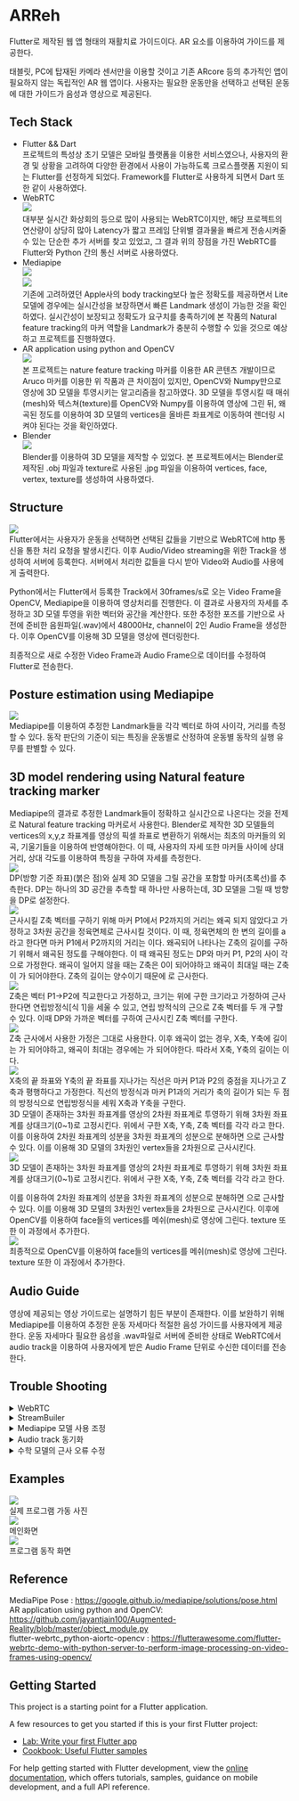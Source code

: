 # ARReh

Flutter로 제작된 웹 앱 형태의 재활치료 가이드이다. AR 요소를 이용하여 가이드를 제공한다.

태블릿, PC에 탑재된 카메라 센서만을 이용할 것이고 기존 ARcore 등의 추가적인 앱이 필요하지 않는 독립적인 AR 웹 앱이다. 사용자는 필요한 운동만을 선택하고 선택된 운동에 대한 가이드가 음성과 영상으로 제공된다.

## Tech Stack
- Flutter && Dart  
 프로젝트의 특성상 초기 모델은 모바일 플랫폼을 이용한 서비스였으나, 사용자의 환경 및 상황을 고려하여 다양한 환경에서 사용이 가능하도록 크로스플랫폼 지원이 되는 Flutter를 선정하게 되었다. Framework를 Flutter로 사용하게 되면서 Dart 또한 같이 사용하였다.
- WebRTC  
<img src=https://github.com/YUYUJIN/ARReh/blob/main/images/WebRTC.png></img>  
 대부분 실시간 화상회의 등으로 많이 사용되는 WebRTC이지만, 해당 프로젝트의 연산량이 상당히 많아 Latency가 짧고 프레임 단위별 결과물을 빠르게 전송시켜줄 수 있는 단순한 추가 서버를 찾고 있었고, 그 결과 위의 장점을 가진 WebRTC를 Flutter와 Python 간의 통신 서버로 사용하였다.
- Mediapipe  
<img src=https://github.com/YUYUJIN/ARReh/blob/main/images/MediapipeIndex.png></img>  
<img src=https://github.com/YUYUJIN/ARReh/blob/main/images/MediapipeGraph.png></img>  
 기존에 고려하였던 Apple사의 body tracking보다 높은 정확도를 제공하면서 Lite모델에 경우에는 실시간성을 보장하면서 빠른 Landmark 생성이 가능한 것을 확인하였다.
 실시간성이 보장되고 정확도가 요구치를 충족하기에 본 작품의 Natural feature tracking의 마커 역할을 Landmark가 충분히 수행할 수 있을 것으로 예상하고 프로젝트를 진행하였다.
- AR application using python and OpenCV  
<img src=https://github.com/YUYUJIN/ARReh/blob/main/images/ARpython.png></img>  
 본 프로젝트는 nature feature tracking 마커를 이용한 AR 콘텐츠 개발이므로 Aruco 마커를 이용한 위 작품과 큰 차이점이 있지만, OpenCV와 Numpy만으로 영상에 3D 모델을 투영시키는 알고리즘을 참고하였다. 
 3D 모델을 투영시킬 때 매쉬(mesh)와 텍스쳐(texture)를 OpenCV와 Numpy를 이용하여 영상에 그린 뒤, 왜곡된 정도를 이용하여 3D 모델의 vertices을 올바른 좌표계로 이동하여 렌더링 시켜야 된다는 것을 확인하였다. 
- Blender  
<img src=https://github.com/YUYUJIN/ARReh/blob/main/images/blender.png></img>  
 Blender를 이용하여 3D 모델을 제작할 수 있었다. 본 프로젝트에서는 Blender로 제작된 .obj 파일과 texture로 사용된 .jpg 파일을 이용하여 vertices, face, vertex, texture를 생성하여 사용하였다.

## Structure
<img src=https://github.com/YUYUJIN/ARReh/blob/main/images/structure.png></img>  
  Flutter에서는 사용자가 운동을 선택하면 선택된 값들을 기반으로 WebRTC에 http 통신을 통한 처리 요청을 발생시킨다. 이후 Audio/Video streaming을 위한 Track을 생성하여 서버에 등록한다. 서버에서 처리한 값들을 다시 받아 Video와 Audio를 사용에게 출력한다.

 Python에서는 Flutter에서 등록한 Track에서 30frames/s로 오는 Video Frame을 OpenCV, Mediapipe을 이용하여 영상처리를 진행한다. 이 결과로 사용자의 자세를 추정하고 3D 모델 투영을 위한 벡터와 공간을 계산한다. 또한 추정한 포즈를 기반으로 사전에 준비한 음원파일(.wav)에서 48000Hz, channel이 2인 Audio Frame을 생성한다. 이후 OpenCV를 이용해 3D 모델을 영상에 렌더링한다. 
 
 최종적으로 새로 수정한 Video Frame과 Audio Frame으로 데이터를 수정하여 Flutter로 전송한다.

## Posture estimation using Mediapipe
<img src=https://github.com/YUYUJIN/ARReh/blob/main/images/postureEstimation.png></img>  
 Mediapipe를 이용하여 추정한 Landmark들을 각각 벡터로 하여 사이각, 거리를 측정할 수 있다. 동작 판단의 기준이 되는 특징을 운동별로 산정하여 운동별 동작의 실행 유무를 판별할 수 있다.

## 3D model rendering using Natural feature tracking marker
  Mediapipe의 결과로 추정한 Landmark들이 정확하고 실시간으로 나온다는 것을 전제로 Natural feature tracking 마커로서 사용한다. Blender로 제작한 3D 모델들의 vertices의 x,y,z 좌표계를 영상의 픽셀 좌표로 변환하기 위해서는 최초의 마커들의 외곡, 기울기들을 이용하여 반영해야한다. 이 때, 사용자의 자세 또한 마커들 사이에 상대거리, 상대 각도를 이용하여 특징을 구하여 자세를 측정한다.  
<img src=https://github.com/YUYUJIN/ARReh/blob/main/images/Markers.png></img>  
  DP(방향 기준 좌표)(붉은 점)와 실제 3D 모델을 그릴 공간을 포함할 마커(초록선)를 추측한다. DP는 하나의 3D 공간을 추측할 때 하나만 사용하는데, 3D 모델을 그릴 때 방향을 DP로 설정한다.  
<img src=https://github.com/YUYUJIN/ARReh/blob/main/images/zEstimation.png></img>  
  근사시킬 Z축 벡터를 구하기 위해 마커 P1에서 P2까지의 거리는 왜곡 되지 않았다고 가정하고 3차원 공간을 정육면체로 근사시킬 것이다. 이 때, 정육면체의 한 변의 길이를 a라고 한다면 마커 P1에서 P2까지의 거리는 이다. 왜곡되어 나타나는 Z축의 길이를 구하기 위해서 왜곡된 정도를 구해야한다. 이 때 왜곡된 정도는 DP와 마커 P1, P2의 사이 각으로 가정한다. 왜곡이 일어지 않을 때는 Z축은 0이 되어야하고 왜곡이 최대일 때는 Z축이 가 되어야한다. Z축의 길이는 양수이기 때문에 로 근사한다.  
<img src=https://github.com/YUYUJIN/ARReh/blob/main/images/equation1.PNG></img>  
  Z축은 벡터 P1->P2에 직교한다고 가정하고, 크기는 위에 구한 크기라고 가정하여 근사한다면 연립방정식[식 1]을 세울 수 있고, 연립 방적식의 근으로 Z축 벡터를 두 개 구할 수 있다. 이때 DP와 가까운 벡터를 구하여 근사시킨 Z축 벡터를 구한다.  
<img src=https://github.com/YUYUJIN/ARReh/blob/main/images/xyEstimation.png></img>  
 Z축 근사에서 사용한 가정은 그대로 사용한다. 이후 왜곡이 없는 경우, X축, Y축에 길이는 가 되어야하고, 왜곡이 최대는 경우에는 가 되어야한다.  따라서 X축, Y축의 길이는 이다.  
<img src=https://github.com/YUYUJIN/ARReh/blob/main/images/equation2.PNG></img>  
 X축의 끝 좌표와 Y축의 끝 좌표를 지나가는 직선은 마커 P1과 P2의 중점을 지나가고 Z축과 평행하다고 가정한다. 직선의 방정식과 마커 P1과의 거리가 축의 길이가 되는 두 점의 방정식으로 연립방정식을 세워 X축과 Y축을 구한다.  
 3D 모델이 존재하는 3차원 좌표계를 영상의 2차원 좌표계로 투영하기 위해 3차원 좌표계를 상대크기(0~1)로 고정시킨다. 위에서 구한 X축, Y축, Z축 벡터를 각각 라고 한다. 이를 이용하여 2차원 좌표계의 성분을 3차원 좌표계의 성분으로 분해하면 으로 근사할 수 있다. 이를 이용해 3D 모델의 3차원인 vertex들을 2차원으로 근사시킨다.  
<img src=https://github.com/YUYUJIN/ARReh/blob/main/images/2d3d.png></img>  
3D 모델이 존재하는 3차원 좌표계를 영상의 2차원 좌표계로 투영하기 위해 3차원 좌표계를 상대크기(0~1)로 고정시킨다. 위에서 구한 X축, Y축, Z축 벡터를 각각 라고 한다.

 이를 이용하여 2차원 좌표계의 성분을 3차원 좌표계의 성분으로 분해하면 으로 근사할 수 있다. 이를 이용해 3D 모델의 3차원인 vertex들을 2차원으로 근사시킨다. 
 이후에 OpenCV를 이용하여 face들의 vertices를 메쉬(mesh)로 영상에 그린다. texture 또한 이 과정에서 추가한다.  
<img src=https://github.com/YUYUJIN/ARReh/blob/main/images/3Dresult.png></img>  
 최종적으로 OpenCV를 이용하여 face들의 vertices를 메쉬(mesh)로 영상에 그린다. texture 또한 이 과정에서 추가한다.

## Audio Guide
 영상에 제공되는 영상 가이드로는 설명하기 힘든 부분이 존재한다. 이를 보완하기 위해 Mediapipe를 이용하여 추정한 운동 자세마다 적절한 음성 가이드를 사용자에게 제공한다. 운동 자세마다 필요한 음성을 .wav파일로 서버에 준비한 상태로 WebRTC에서 audio track을 이용하여 사용자에게 받은 Audio Frame 단위로 수신한 데이터를 전송한다.

## Trouble Shooting
<details>
<summary>WebRTC</summary>

<details>
<summary>개요</summary>

초기 Flutter와 Python의 데이터 상호 전달을 위해 http get/post 통신 및 Flask를 이용하였다. Flutter에서 데이터를 요청하면 Python에서 웹캠 자원을 사용한 후, 웹캠의 영상에 대해 프레임 단위로 AR 처리를 하여 Flask와 Flutter 간 http 통신을 하였다. 이 때, 이미지 통신에 제한되는 부분이 있어 이미지를 base64 String 코드로 인코딩하여 플러터에서 보낸 후, 이를 Flutter에서 디코딩 하는 방식을 사용했었다. 이런 방식으로 진행했을 때, Python에서의 영상 처리 속도에 제한이 있어 초당 5프레임 정도밖에 가져오지 못했다. 따라서 해당 문제점을 피하기 위해 실시간 통신이 가능하며 Latency가 짧은 통신 방식을 이용해야 된다고 판단하였다.
</details>
<details>
<summary>적용</summary>

WebRTC는 앱, 웹에 적합하며 Latency도 짧고, Dart 및 Python에서도 http 통신을 위한 설계가 가능하여 많은 연산량을 가지는 코드를 짜더라도 안정적으로 프레임 단위별 전송이 가능했다. 또한 비디오 프레임에 대한 전송이 원활하여 오디오 프레임에 대한 처리도 가능해졌으며 비디오, 오디오 모두 실시간으로 처리하여 끊김없이 전송하기 때문에 위의 문제를 해결할 수 있었다.
</details>
</details>

<details>
<summary>StreamBuiler</summary>

<details>
<summary>개요</summary>

사용자가 초기 화면에서 운동을 선택한 후, 다음 운동 화면으로 넘겨주는 데이터는 사용자가 선택한 운동 리스트였다. 운동을 진행하는 화면에서 남은 시간과 사용자가 운동하는 모습을 출력해준 뒤, 남은 시간이 0이 되고 나면 다음 운동 화면으로 넘겨줘야 하는데, 위젯 내에서의 dart 언어 사용은 위젯의 State를 설정하는 setState() 외에서는 대부분 사용하지 못하는 경우가 많아 리스트가 아닌 단일 값으로만 화면을 출력하게 되어 조건문과 반복문도 사용하지 못해 화면 변경에 제한이 있었다. 따라서 일정 충족 값을 만족할 때, 스크린은 그대로이고 위젯들만 변경되는 Builder를 찾아 레이아웃을 다시 설계해야 위젯 전환이 부드럽다.
</details>
<details>
<summary>적용</summary>

운동 화면인 reh.dart 파일과 비디오를 송출하는 WebRTC 기반 p2pVideo.dart를 하나로 합쳤다. 변수들을 public으로 설정하는 방법들도 있었으나, 그렇게되면 p2pVideo.dart에 있는 메소드들을 원활하게 사용하기가 어렵게 되어 합치게 되었다. 하나로 합친 dart 파일의 내부에서 운동 순서, 이름, 남은 시간에 대한 정보들을 스스로 일정 충족 값에 해당되면 자동으로 State를 바꿔주는 StreamBuilder를 이용해 설계하였다. 그 후, 비디오 화면에 해당되는 부분은 기존 p2pVideo.dart의 카메라 송출을 요청하는 _makeCall 메소드, 송출 정지를 요청하는 _stopCall 메소드, 이 두 가지를 하나로 합쳐 stop 후 자동으로 다시 make를 하는 _nextCall을 만들었다. StreamBuilder로 바뀐 운동의 남은 시간이 0초가 되면 _nextCall을 호출하는 방식으로 비디오, 오디오를 모두 새로운 값으로 받아와 문제를 해결할 수 있었다.
</details>
</details>

<details>
<summary>Mediapipe 모델 사용 조정</summary>

<details>
<summary>개요</summary>

Mediapipe를 이용해 Natural feature tracking 마커를 생성할 때 Lite 모델을 사용하여도 WebRTC를 이용하여 영상 정보를 주고받을 때 딜레이가 생겼다. 또한 마커가 정확하게 생성되어 tracking이 되지 않아도 가이드가 시작되는 경우가 존재하였다.
</details>
<details>
<summary>적용</summary>

Mediapipe 모델을 불러오는 과정을 매 영상마다가 아닌 클라이언트에서 서버로 WebRTC request에서 track를 생성하는 과정에서 한번 불러오고 동일한 모델을 사용하도록 조정하였다. 또한 Lite 모델의 복잡도를 1에서 0으로 낮췄다. 모델의 복잡도가 낮아지면서 정확도에 문제가 발생하였지만, 테스트 환경에서는 자세추정과 3D 모델 렌더링을 위한 마커 생성에서는 큰 제약이 되지 않았다. 
 마커가 정확하지 않고, 너무 적은 양의 마커만 생성되어 정확성이 의심되는 경우에는 가이드에서 영상을 수정하지 못하도록 제한하였다.
</details>
</details>

<details>
<summary>Audio track 동기화</summary>

<details>
<summary>개요</summary>

WebRTC에서 Audio를 발생시킬 때 영상처리로 분류된 자세별로 음성이 다르게 생성되어 전송되지 않는 경우가 발생하였다. 또한 음성을 준비하여도 음성의 크기, 발음, 빠르기가 손상되어 전송되어 제대로 된 음성 가이드가 나오지 않는 경우가 발생하였다.
</details>
<details>
<summary>적용</summary>

 Audio track 생성 시 Audio Frame으로 보내주는 객체를 생성하여 등록하였고, Audio 선정 시 Flag를 사용하여 상호배제를 구현하였다. 사전에 준비한 .wav 파일의 음성이 22050Hz, channel이 1로 샘플링 된 것을 확인하고, 구현된 WebRTC에서 클라이언트에서 서버로 보내는 Audio Frame이 48000Hz, channel이 2인 것을 확인하였다. 기존의 음원 파일들에서 Audio Frame을 추출하였을 때, 48000Hz, channel이 2인 Audio Frame이 추출되도록 Upsampling, Resampling 과정을 거쳐 준비하였다.
</details>
</details>

<details>
<summary>수학 모델의 근사 오류 수정</summary>

<details>
<summary>개요</summary>

위에 근사 모델을 사용하여 영상에서 3D 모델을 렌더링할 3차원 공간을 생성할 때 연립방정식이 허근을 가지거나(실제 픽셀 값이 나오기에 허근을 가질 수 없다), 수학적인 도메인 에러가 발생하는 경우가 있었다.
</details>
<details>
<summary>적용</summary>

 수학 모델을 간소화하고 Python 라이브러리인 sympy를 이용하여 검산을 실시하였다. 이후에 마커들의 기울기, 왜곡 등이 정상적으로 존재하는 수 있는 경우를 계산하였고, 이외에는 강제로 왜곡 정도를 고정하였다.
</details>
</details>

## Examples
<img src=https://github.com/YUYUJIN/ARReh/blob/main/images/example1.png></img>  
 실제 프로그램 가동 사진  
<img src=https://github.com/YUYUJIN/ARReh/blob/main/images/example2.png></img>  
메인화면  
<img src=https://github.com/YUYUJIN/ARReh/blob/main/images/example3.png></img>  
프로그램 동작 화면

## Reference
MediaPipe Pose : https://google.github.io/mediapipe/solutions/pose.html  
AR application using python and OpenCV: 
https://github.com/jayantjain100/Augmented-Reality/blob/master/object_module.py  
flutter-webrtc_python-aiortc-opencv : 
https://flutterawesome.com/flutter-webrtc-demo-with-python-server-to-perform-image-processing-on-video-frames-using-opencv/

## Getting Started

This project is a starting point for a Flutter application.

A few resources to get you started if this is your first Flutter project:

- [Lab: Write your first Flutter app](https://docs.flutter.dev/get-started/codelab)
- [Cookbook: Useful Flutter samples](https://docs.flutter.dev/cookbook)

For help getting started with Flutter development, view the
[online documentation](https://docs.flutter.dev/), which offers tutorials,
samples, guidance on mobile development, and a full API reference.


